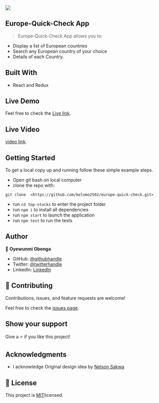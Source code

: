 ![](https://img.shields.io/badge/Microverse-blueviolet)

## Europe-Quick-Check App

> Europe-Quick-Check App  allows you to:

- Display a list of European countries
- Search any European country of your choice
- Details of each Country.


## Built With

- React and Redux

## Live Demo 
Feel free to check the [Live link](https://europe-quick-check.herokuapp.com/).

## Live Video
[video link](https://drive.google.com/file/d/1iAn6DcECNdvFErQ5Kc5n7IdQFC_kB393/view?usp=sharing).

## Getting Started

To get a local copy up and running follow these simple example steps.
- Open git bash on local computer
- clone the repo with: 
```
git clone  <https://github.com/kelomo2502/europe-quick-check.git>
```
- run ```cd top-stocks``` to enter the project folder
- run ```npm i``` to install all dependencies
- run ```npm start``` to launch the application
- run ```npm test``` to run the tests


## Author

👤 **Oyewunmi Gbenga**

- GitHub: [@githubhandle](https://github.com/kelomo2502)
- Twitter: [@twitterhandle](https://twitter.com/kelomoJs)
- LinkedIn: [LinkedIn](https://www.linkedin.com/in/oyewunmi-gbenga)

## 🤝 Contributing

Contributions, issues, and feature requests are welcome!

Feel free to check the [issues page](https://github.com/kelomo2502/europe-quick-check/issues).

## Show your support

Give a ⭐️ if you like this project!

## Acknowledgments

- I acknowledge Original design idea by [Nelson Sakwa](https://www.behance.net/sakwadesignstudio)

## 📝 License

This project is [MIT](https://creativecommons.org/licenses/by-nc/4.0/)licensed.
